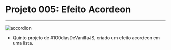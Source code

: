 # Projeto 005: Efeito Acordeon

---

![accordion](https://user-images.githubusercontent.com/39461509/128450835-095b8991-bc90-4168-af31-83deb55b8e07.gif)


- Quinto projeto de #100diasDeVanillaJS, criado um efeito acordeon em uma lista.
